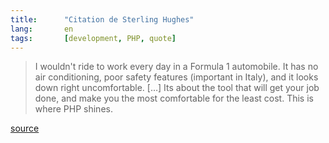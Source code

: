 ```yaml
---
title:      "Citation de Sterling Hughes"
lang:       en
tags:       [development, PHP, quote]
---
```


> I wouldn't ride to work every day in a Formula 1 automobile. It has no air conditioning, poor safety features (important in Italy), and it looks down right uncomfortable. […] Its about the tool that will get your job done, and make you the most comfortable for the least cost. This is where PHP shines.

[source](http://www.edwardbear.org/serendipity/archives/1178_NET_vs_PHP_again_and_again.html)
